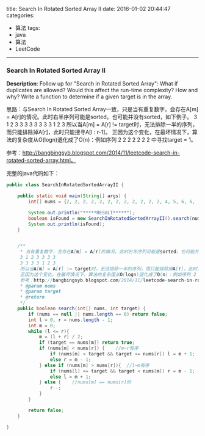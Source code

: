 



title: Search In Rotated Sorted Array II
date: 2016-01-02 20:44:47
categories: 
- 算法
tags: 
- java
- 算法
- LeetCode
<!--updated: 2016-01-02 21:40:47-->
---

### Search In Rotated Sorted Array II

**Description**: Follow up for "Search in Rotated Sorted Array":
 What if duplicates are allowed?
 Would this affect the run-time complexity? How and why?
 Write a function to determine if a given target is in the array.

思路：与Search In Rotated Sorted Array一致，只是当有重复数字，会存在A[m] = A[r]的情况。此时右半序列可能是sorted，也可能并没有sorted，如下例子。
     3 1 2 3 3 3 3
     3 3 3 3 1 2 3
     所以当A[m] = A[r] != target时，无法排除一半的序列，而只能排除掉A[r]，此时只能搜寻A[l : r-1]。
     正因为这个变化，在最坏情况下，算法的复杂度从O(logn)退化成了O(n)：例如序列 2 2 2 2 2 2 2 中寻找target = 1。
     
参考：http://bangbingsyb.blogspot.com/2014/11/leetcode-search-in-rotated-sorted-array.html。

完整的java代码如下：

```java
public class SearchInRotatedSortedArrayII {

    public static void main(String[] args) {
        int[] nums = {2, 2, 2, 2, 2, 2, 2, 2, 2, 2, 2, 2, 4, 5, 6, 6, 7, 7, 7, 0, 1, 2};

        System.out.println("*****RESULT*****");
        boolean isFound = new SearchInRotatedSortedArrayII().search(nums, 0);
        System.out.println(isFound);
    }


    /**
     * 当有重复数字，会存在A[m] = A[r]的情况。此时右半序列可能是sorted，也可能并没有sorted，如下例子。
     3 1 2 3 3 3 3
     3 3 3 3 1 2 3
     所以当A[m] = A[r] != target时，无法排除一半的序列，而只能排除掉A[r]，此时只能搜寻A[l : r-1]
     正因为这个变化，在最坏情况下，算法的复杂度从O(logn)退化成了O(n)：例如序列 2 2 2 2 2 2 2 中寻找target = 1。
     参考：http://bangbingsyb.blogspot.com/2014/11/leetcode-search-in-rotated-sorted-array.html
     * @param nums
     * @param target
     * @return
     */
    public boolean search(int[] nums, int target) {
        if (nums == null || nums.length == 0) return false;
        int l = 0, r = nums.length - 1;
        int m = 0;
        while (l <= r){
            m = (l + r) / 2;
            if (target == nums[m]) return true;
            if (nums[m] < nums[r]) {    //m~r有序
                if (nums[m] < target && target <= nums[r]) l = m + 1;
                else r = m - 1;
            } else if (nums[m] > nums[r]){  //l~m有序
                if (nums[l] <= target && target < nums[m]) r = m - 1;
                else l = m + 1;
            } else {    //nums[m] == nums[r]时
                r--;
            }
        }

        return false;
    }

}
```
